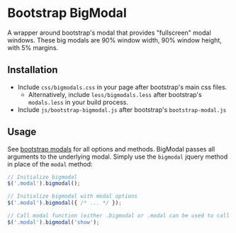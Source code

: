 Bootstrap BigModal
==================

A wrapper around bootstrap's modal that provides "fullscreen" modal windows.  These big modals are 90% window width, 90% window height, with 5% margins.


Installation
------------

* Include `css/bigmodals.css` in your page after bootstrap's main css files.
  * Alternatively, include `less/bigmodals.less` after bootstrap's `modals.less` in your build process.
* Include `js/bootstrap-bigmodal.js` after bootstrap's `bootstrap-modal.js`


Usage
-----

See [bootstrap modals][1] for all options and methods.  BigModal passes all arguments to the underlying modal.  Simply use the `bigmodal` jquery method in place of the `modal` method:

[1]: http://getbootstrap.com/2.3.2/javascript.html#modals

```javascript
// Initialize bigmodal
$('.modal').bigmodal();
```

```javascript
// Initialize bigmodal with modal options
$('.modal').bigmodal({ /* ... */ });
```

```javascript
// Call modal function (either .bigmodal or .modal can be used to call methods)
$('.modal').bigmodal('show');
```
